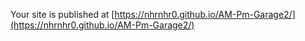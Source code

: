 Your site is published at [https://nhrnhr0.github.io/AM-Pm-Garage2/](https://nhrnhr0.github.io/AM-Pm-Garage2/)
